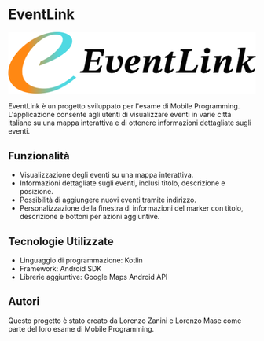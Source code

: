 # EventLink

![EventLink Logo](Logo.png)

EventLink è un progetto sviluppato per l'esame di Mobile Programming. L'applicazione consente agli utenti di visualizzare eventi in varie città italiane su una mappa interattiva e di ottenere informazioni dettagliate sugli eventi.

## Funzionalità

- Visualizzazione degli eventi su una mappa interattiva.
- Informazioni dettagliate sugli eventi, inclusi titolo, descrizione e posizione.
- Possibilità di aggiungere nuovi eventi tramite indirizzo.
- Personalizzazione della finestra di informazioni del marker con titolo, descrizione e bottoni per azioni aggiuntive.

## Tecnologie Utilizzate

- Linguaggio di programmazione: Kotlin
- Framework: Android SDK
- Librerie aggiuntive: Google Maps Android API

## Autori

Questo progetto è stato creato da Lorenzo Zanini e Lorenzo Mase come parte del loro esame di Mobile Programming.

